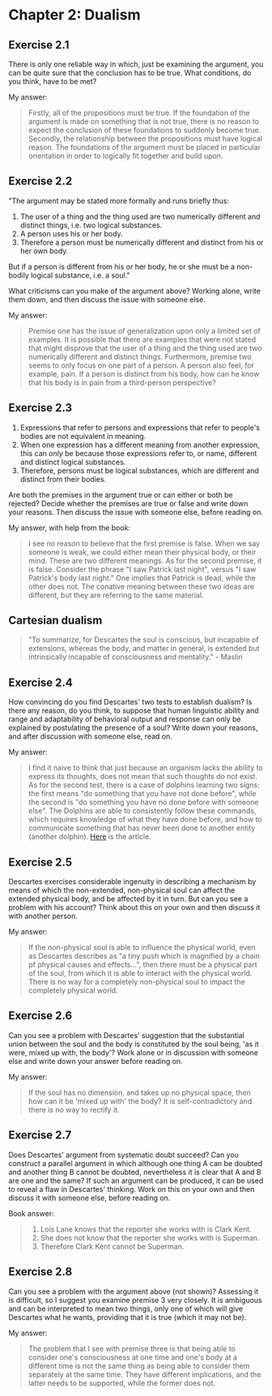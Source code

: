# Chapter 2: Dualism

## Exercise 2.1

There is only one reliable way in which, just be examining the argument, you can be quite sure that the conclusion has to be true. What conditions, do you think, have to be met?

My answer:

> Firstly, all of the propositions must be true. If the foundation of the argument is made on something that is not true, there is no reason to expect the conclusion of these foundations to suddenly become true. Secondly, the relationship between the propositions must have logical reason. The foundations of the argument must be placed in particular orientation in order to logically fit together and build upon.

## Exercise 2.2

"The argument may be stated more formally and runs briefly thus:

1. The user of a thing and the thing used are two numerically different and distinct things, i.e. two logical substances.
1. A person uses his or her body.
1. Therefore a person must be numerically different and distinct from his or her own body.

But if a person is different from his or her body, he or she must be a non-bodily logical substance, i.e. a soul."

What criticisms can you make of the argument above? Working alone, write them down, and then discuss the issue with someone else.

My answer:

> Premise one has the issue of generalization upon only a limited set of examples. It is possible that there are examples that were not stated that might disprove that the user of a thing and the thing used are two numerically different and distinct things. Furthermore, premise two seems to only focus on one part of a person. A person also feel, for example, pain. If a person is distinct from his body, how can he know that his body is in pain from a third-person perspective?

## Exercise 2.3

1. Expressions that refer to persons and expressions that refer to people's bodies are not equivalent in meaning.
1. When one expression has a different meaning from another expression, this can *only* be because those expressions refer to, or name, different and distinct logical substances.
1. Therefore, persons must be logical substances, which are different and distinct from their bodies.

Are both the premises in the argument true or can either or both be rejected? Decide whether the premises are true or false and write down your reasons. Then discuss the issue with someone else, before reading on.

My answer, with help from the book:

> I see no reason to believe that the first premise is false. When we say someone is weak, we could either mean their physical body, or their mind. These are two different meanings. As for the second premise, it is false. Consider the phrase "I saw Patrick last night", versus "I saw Patrick's body last night." One implies that Patrick is dead, while the other does not. The conative meaning between these two ideas are different, but they are referring to the same material.

## Cartesian dualism

> "To summarize, for Descartes the soul is conscious, but incapable of extensions, whereas the body, and matter in general, is extended but intrinsically incapable of consciousness and mentality." - Maslin

## Exercise 2.4

How convincing do you find Descartes' two tests to establish dualism? Is there any reason, do you think, to suppose that human linguistic ability and range and adaptability of behavioral output and response can only be explained by postulating the presence of a soul? Write down your reasons, and after discussion with someone else, read on.

My answer:

> I find it naive to think that just because an organism lacks the ability to express its thoughts, does not mean that such thoughts do not exist. As for the second test, there is a case of dolphins learning two signs: the first means "do something that you have not done before", while the second is "do something you have no done before with someone else". The Dolphins are able to consistently follow these commands, which requires knowledge of what they have done before, and how to communicate something that has never been done to another entity (another dolphin). [Here](https://www.pbs.org/wgbh/nova/video/how-smart-are-dolphins/) is the article.

## Exercise 2.5

Descartes exercises considerable ingenuity in describing a mechanism by means of which the non-extended, non-physical soul can affect the extended physical body, and be affected by it in turn. But can you see a problem with his account? Think about this on your own and then discuss it with another person.

My answer:

> If the non-physical soul is able to influence the physical world, even as Descartes describes as "a tiny push which is magnified by a chain pf physical causes and effects...", then there must be a physical part of the soul, from which it is able to interact with the physical world. There is no way for a completely non-physical soul to impact the completely physical world.

## Exercise 2.6

Can you see a problem with Descartes' suggestion that the substantial union between the soul and the body is constituted by the soul being, 'as it were, mixed up with, the body'? Work alone or in discussion with someone else and write down your answer before reading on.

My answer:

> If the soul has no dimension, and takes up no physical space, then how can it be 'mixed up with' the body? It is self-contradictory and there is no way to rectify it.

## Exercise 2.7

Does Descartes' argument from systematic doubt succeed? Can you construct a parallel argument in which although one thing A can be doubted and another thing B cannot be doubted, nevertheless it is clear that A and B are one and the same? If such an argument can be produced, it can be used to reveal a flaw in Descartes' thinking. Work on this on your own and then discuss it with someone else, before reading on.

Book answer:

> 1. Lois Lane knows that the reporter she works with is Clark Kent.
> 1. She does not know that the reporter she works with is Superman.
> 1. Therefore Clark Kent cannot be Superman.

## Exercise 2.8

Can you see a problem with the argument above (not shown)? Assessing it is difficult, so I suggest you examine premise 3 very closely. It is ambiguous and can be interpreted to mean two things, only one of which will give Descartes what he wants, providing that it is true (which it may not be).

My answer:

> The problem that I see with premise three is that being able to consider one's consciousness at one time and one's body at a different time is not the same thing as being able to consider them separately at the same time. They have different implications, and the latter needs to be supported, while the former does not.
